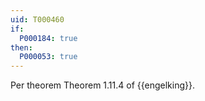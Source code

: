 ```yaml
---
uid: T000460
if:
  P000184: true
then:
  P000053: true
---
```


Per theorem Theorem 1.11.4 of {{engelking}}.
